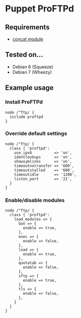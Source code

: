 # Puppet ProFTPd

## Requirements

* [concat module](https://github.com/ripienaar/puppet-concat)


## Tested on...

* Debian 6 (Squeeze)
* Debian 7 (Wheezy)


## Example usage

### Install ProFTPd

    node /^ftp/ {
      include proftpd
    }


### Override default settings

    node /^ftp/ {
      class { 'proftpd':
        use_ipv6          => 'on',
        identlookups      => 'on',
        showsymlinks      => 'on',
        timeoutnotransfer => '600',
        timeoutstalled    => '600',
        timeoutidle       => '1200',
        listen_port       => '21',
      }
    }


### Enable/disable modules

    node /^ftp/ {
      class { 'proftpd':
        load_modules => {
          ban => {
            enable => true,
          },
          exec => {
            enable => false,
          },
          load => {
            enable => true,
          },
          quotatab => {
            enable => false,
          },
          sftp => {
            enable => true,
          },
          tls => {
            enable => false,
          },
        }
      }
    }

